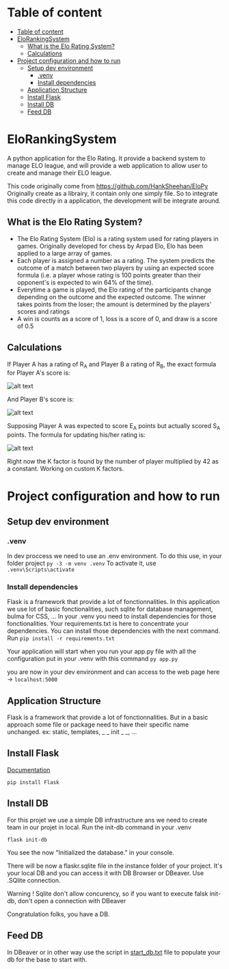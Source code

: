 <!-- TOC -->
# Table of content
- [Table of content](#table-of-content)
- [EloRankingSystem](#elorankingsystem)
  - [What is the Elo Rating System?](#what-is-the-elo-rating-system)
  - [Calculations](#calculations)
- [Project configuration and how to run](#project-configuration-and-how-to-run)
  - [Setup dev environment](#setup-dev-environment)
    - [.venv](#venv)
    - [Install dependencies](#install-dependencies)
  - [Application Structure](#application-structure)
  - [Install Flask](#install-flask)
  - [Install DB](#install-db)
  - [Feed DB](#feed-db)
<!-- TOC -->

# EloRankingSystem
A python application for the Elo Rating. It provide a backend system to manage ELO league, and will provide a web application to allow user to create and manage their ELO league.

This code originally come from https://github.com/HankSheehan/EloPy
Originally create as a librairy, it contain only one simply file.
So to integrate this code directly in a application, the development 
will be integrate around.

## What is the Elo Rating System?
* The Elo Rating System (Elo) is a rating system used for rating players in games. Originally developed for chess by Arpad Elo, Elo has been applied to a large array of games.
* Each player is assigned a number as a rating. The system predicts the outcome of a match between two players by using an expected score formula (i.e. a player whose rating is 100 points greater than their opponent's is expected to win 64% of the time).
* Everytime a game is played, the Elo rating of the participants change depending on the outcome and the expected outcome. The winner takes points from the loser; the amount is determined by the players' scores and ratings
* A win is counts as a score of 1, loss is a score of 0, and draw is a score of 0.5


## Calculations
If Player A has a rating of R<sub>A</sub> and Player B a rating of R<sub>B</sub>, the exact formula for Player A's score is:

![alt text](https://wikimedia.org/api/rest_v1/media/math/render/svg/51346e1c65f857c0025647173ae48ddac904adcb)

And Player B's score is:

![alt text](https://wikimedia.org/api/rest_v1/media/math/render/svg/4b340e7d15e61ee7d90f428dcf7f4b3c049d89ff)

Supposing Player A was expected to score E<sub>A</sub> points but actually scored S<sub>A</sub> points. The formula for updating his/her rating is:

![alt text](https://wikimedia.org/api/rest_v1/media/math/render/svg/09a11111b433582eccbb22c740486264549d1129)

Right now the K factor is found by the number of player multiplied by 42 as a constant. Working on custom K factors.


# Project configuration and how to run
## Setup dev environment 
### .venv
In dev proccess we need to use an .env environment. To do this use, in your folder project
`py -3 -m venv .venv`
To activate it, use
`.venv\Scripts\activate`
### Install dependencies
Flask is a framework that provide a lot of fonctionnalities.
In this application we use lot of basic fonctionalities, such sqlite for database management, bulma for CSS, ...
In your .venv you need to install dependencies for those fonctionalities.
Your requirements.txt is here to concentrate your dependencies.
You can install those dependencies with the next command.
Run `pip install -r requirements.txt`

Your application will start when you run your app.py file with all the configuration put in your .venv with this command
`py app.py`

you are now in your dev environment and can access to the web page here -> `localhost:5000`

## Application Structure
Flask is a framework that provide a lot of fonctionnalities.
But in a basic approach some file or package need to have their specific name unchanged. ex: static, templates, _ _ init _ _, ...

## Install Flask 
[Documentation](https://flask.palletsprojects.com/en/3.0.x/installation/)

`pip install Flask`

## Install DB
For this projet we use a simple DB infrastructure ans we need to create team in our projet
in local.
Run the init-db command in your .venv

`flask init-db`

You see the now "Initialized the database." in your console.

There will be now a flaskr.sqlite file in the instance folder of your project.
It's your local DB and you can access it with DB Browser or DBeaver.
Use .SQlite connection.

Warning !
Sqlite don't allow concurency, so if you want to execute falsk init-db, don't open a connection with DBeaver

Congratulation folks, you have a DB.

## Feed DB
In DBeaver or in other way use the script in [start_db.txt](start_db.txt) file to populate your db for the base to start with.



